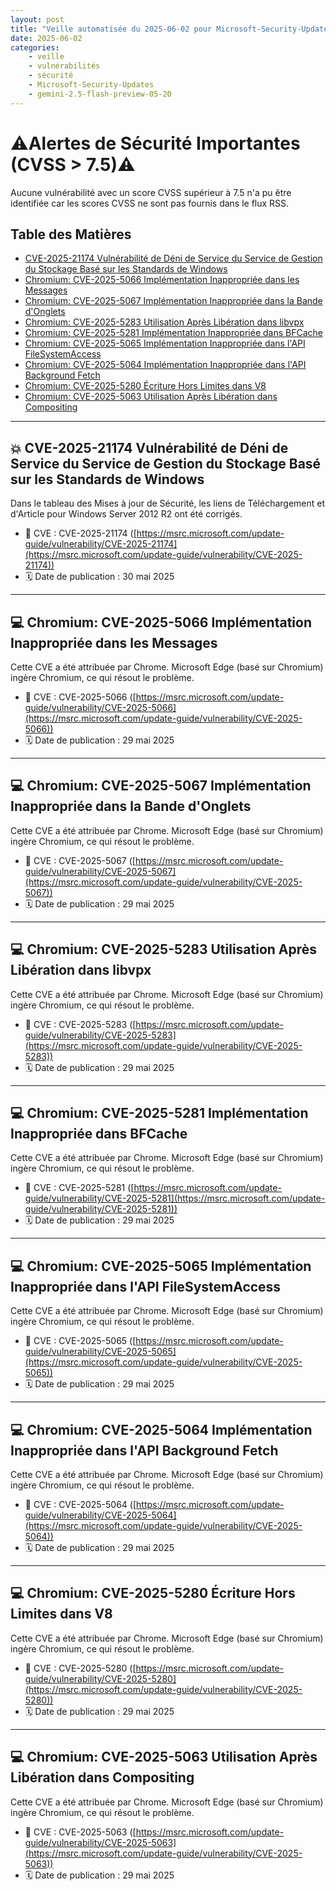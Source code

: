 ```yaml
---
layout: post
title: "Veille automatisée du 2025-06-02 pour Microsoft-Security-Updates via Gemini gemini-2.5-flash-preview-05-20"
date: 2025-06-02
categories:
    - veille
    - vulnérabilités
    - sécurité
    - Microsoft-Security-Updates
    - gemini-2.5-flash-preview-05-20
---
```

# ⚠️Alertes de Sécurité Importantes (CVSS > 7.5)⚠️
Aucune vulnérabilité avec un score CVSS supérieur à 7.5 n'a pu être identifiée car les scores CVSS ne sont pas fournis dans le flux RSS.

## Table des Matières
* [CVE-2025-21174 Vulnérabilité de Déni de Service du Service de Gestion du Stockage Basé sur les Standards de Windows](https://msrc.microsoft.com/update-guide/vulnerability/CVE-2025-21174)
* [Chromium: CVE-2025-5066 Implémentation Inappropriée dans les Messages](https://msrc.microsoft.com/update-guide/vulnerability/CVE-2025-5066)
* [Chromium: CVE-2025-5067 Implémentation Inappropriée dans la Bande d'Onglets](https://msrc.microsoft.com/update-guide/vulnerability/CVE-2025-5067)
* [Chromium: CVE-2025-5283 Utilisation Après Libération dans libvpx](https://msrc.microsoft.com/update-guide/vulnerability/CVE-2025-5283)
* [Chromium: CVE-2025-5281 Implémentation Inappropriée dans BFCache](https://msrc.microsoft.com/update-guide/vulnerability/CVE-2025-5281)
* [Chromium: CVE-2025-5065 Implémentation Inappropriée dans l'API FileSystemAccess](https://msrc.microsoft.com/update-guide/vulnerability/CVE-2025-5065)
* [Chromium: CVE-2025-5064 Implémentation Inappropriée dans l'API Background Fetch](https://msrc.microsoft.com/update-guide/vulnerability/CVE-2025-5064)
* [Chromium: CVE-2025-5280 Écriture Hors Limites dans V8](https://msrc.microsoft.com/update-guide/vulnerability/CVE-2025-5280)
* [Chromium: CVE-2025-5063 Utilisation Après Libération dans Compositing](https://msrc.microsoft.com/update-guide/vulnerability/CVE-2025-5063)

---

## 💥 CVE-2025-21174 Vulnérabilité de Déni de Service du Service de Gestion du Stockage Basé sur les Standards de Windows
Dans le tableau des Mises à jour de Sécurité, les liens de Téléchargement et d'Article pour Windows Server 2012 R2 ont été corrigés.
* 🚨 CVE : CVE-2025-21174 ([https://msrc.microsoft.com/update-guide/vulnerability/CVE-2025-21174](https://msrc.microsoft.com/update-guide/vulnerability/CVE-2025-21174))
* 🗓️ Date de publication : 30 mai 2025

---

## 💻 Chromium: CVE-2025-5066 Implémentation Inappropriée dans les Messages
Cette CVE a été attribuée par Chrome. Microsoft Edge (basé sur Chromium) ingère Chromium, ce qui résout le problème.
* 🚨 CVE : CVE-2025-5066 ([https://msrc.microsoft.com/update-guide/vulnerability/CVE-2025-5066](https://msrc.microsoft.com/update-guide/vulnerability/CVE-2025-5066))
* 🗓️ Date de publication : 29 mai 2025

---

## 💻 Chromium: CVE-2025-5067 Implémentation Inappropriée dans la Bande d'Onglets
Cette CVE a été attribuée par Chrome. Microsoft Edge (basé sur Chromium) ingère Chromium, ce qui résout le problème.
* 🚨 CVE : CVE-2025-5067 ([https://msrc.microsoft.com/update-guide/vulnerability/CVE-2025-5067](https://msrc.microsoft.com/update-guide/vulnerability/CVE-2025-5067))
* 🗓️ Date de publication : 29 mai 2025

---

## 💻 Chromium: CVE-2025-5283 Utilisation Après Libération dans libvpx
Cette CVE a été attribuée par Chrome. Microsoft Edge (basé sur Chromium) ingère Chromium, ce qui résout le problème.
* 🚨 CVE : CVE-2025-5283 ([https://msrc.microsoft.com/update-guide/vulnerability/CVE-2025-5283](https://msrc.microsoft.com/update-guide/vulnerability/CVE-2025-5283))
* 🗓️ Date de publication : 29 mai 2025

---

## 💻 Chromium: CVE-2025-5281 Implémentation Inappropriée dans BFCache
Cette CVE a été attribuée par Chrome. Microsoft Edge (basé sur Chromium) ingère Chromium, ce qui résout le problème.
* 🚨 CVE : CVE-2025-5281 ([https://msrc.microsoft.com/update-guide/vulnerability/CVE-2025-5281](https://msrc.microsoft.com/update-guide/vulnerability/CVE-2025-5281))
* 🗓️ Date de publication : 29 mai 2025

---

## 💻 Chromium: CVE-2025-5065 Implémentation Inappropriée dans l'API FileSystemAccess
Cette CVE a été attribuée par Chrome. Microsoft Edge (basé sur Chromium) ingère Chromium, ce qui résout le problème.
* 🚨 CVE : CVE-2025-5065 ([https://msrc.microsoft.com/update-guide/vulnerability/CVE-2025-5065](https://msrc.microsoft.com/update-guide/vulnerability/CVE-2025-5065))
* 🗓️ Date de publication : 29 mai 2025

---

## 💻 Chromium: CVE-2025-5064 Implémentation Inappropriée dans l'API Background Fetch
Cette CVE a été attribuée par Chrome. Microsoft Edge (basé sur Chromium) ingère Chromium, ce qui résout le problème.
* 🚨 CVE : CVE-2025-5064 ([https://msrc.microsoft.com/update-guide/vulnerability/CVE-2025-5064](https://msrc.microsoft.com/update-guide/vulnerability/CVE-2025-5064))
* 🗓️ Date de publication : 29 mai 2025

---

## 💻 Chromium: CVE-2025-5280 Écriture Hors Limites dans V8
Cette CVE a été attribuée par Chrome. Microsoft Edge (basé sur Chromium) ingère Chromium, ce qui résout le problème.
* 🚨 CVE : CVE-2025-5280 ([https://msrc.microsoft.com/update-guide/vulnerability/CVE-2025-5280](https://msrc.microsoft.com/update-guide/vulnerability/CVE-2025-5280))
* 🗓️ Date de publication : 29 mai 2025

---

## 💻 Chromium: CVE-2025-5063 Utilisation Après Libération dans Compositing
Cette CVE a été attribuée par Chrome. Microsoft Edge (basé sur Chromium) ingère Chromium, ce qui résout le problème.
* 🚨 CVE : CVE-2025-5063 ([https://msrc.microsoft.com/update-guide/vulnerability/CVE-2025-5063](https://msrc.microsoft.com/update-guide/vulnerability/CVE-2025-5063))
* 🗓️ Date de publication : 29 mai 2025